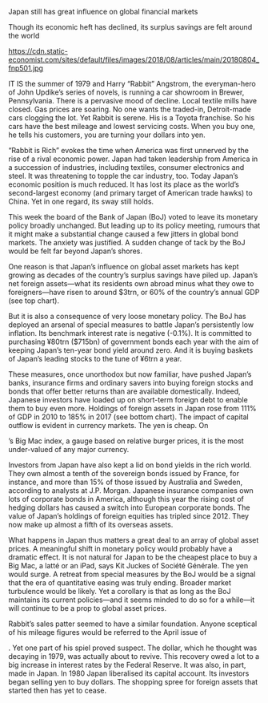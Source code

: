Japan still has great influence on global financial markets

Though its economic heft has declined, its surplus savings are felt around the world

https://cdn.static-economist.com/sites/default/files/images/2018/08/articles/main/20180804_fnp501.jpg

IT IS the summer of 1979 and Harry “Rabbit” Angstrom, the everyman-hero of John Updike’s series of novels, is running a car showroom in Brewer, Pennsylvania. There is a pervasive mood of decline. Local textile mills have closed. Gas prices are soaring. No one wants the traded-in, Detroit-made cars clogging the lot. Yet Rabbit is serene. His is a Toyota franchise. So his cars have the best mileage and lowest servicing costs. When you buy one, he tells his customers, you are turning your dollars into yen.

“Rabbit is Rich” evokes the time when America was first unnerved by the rise of a rival economic power. Japan had taken leadership from America in a succession of industries, including textiles, consumer electronics and steel. It was threatening to topple the car industry, too. Today Japan’s economic position is much reduced. It has lost its place as the world’s second-largest economy (and primary target of American trade hawks) to China. Yet in one regard, its sway still holds.

This week the board of the Bank of Japan (BoJ) voted to leave its monetary policy broadly unchanged. But leading up to its policy meeting, rumours that it might make a substantial change caused a few jitters in global bond markets. The anxiety was justified. A sudden change of tack by the BoJ would be felt far beyond Japan’s shores.

One reason is that Japan’s influence on global asset markets has kept growing as decades of the country’s surplus savings have piled up. Japan’s net foreign assets—what its residents own abroad minus what they owe to foreigners—have risen to around $3trn, or 60% of the country’s annual GDP (see top chart).

But it is also a consequence of very loose monetary policy. The BoJ has deployed an arsenal of special measures to battle Japan’s persistently low inflation. Its benchmark interest rate is negative (-0.1%). It is committed to purchasing ¥80trn ($715bn) of government bonds each year with the aim of keeping Japan’s ten-year bond yield around zero. And it is buying baskets of Japan’s leading stocks to the tune of ¥6trn a year.

These measures, once unorthodox but now familiar, have pushed Japan’s banks, insurance firms and ordinary savers into buying foreign stocks and bonds that offer better returns than are available domestically. Indeed, Japanese investors have loaded up on short-term foreign debt to enable them to buy even more. Holdings of foreign assets in Japan rose from 111% of GDP in 2010 to 185% in 2017 (see bottom chart). The impact of capital outflow is evident in currency markets. The yen is cheap. On 

’s Big Mac index, a gauge based on relative burger prices, it is the most under-valued of any major currency.

Investors from Japan have also kept a lid on bond yields in the rich world. They own almost a tenth of the sovereign bonds issued by France, for instance, and more than 15% of those issued by Australia and Sweden, according to analysts at J.P. Morgan. Japanese insurance companies own lots of corporate bonds in America, although this year the rising cost of hedging dollars has caused a switch into European corporate bonds. The value of Japan’s holdings of foreign equities has tripled since 2012. They now make up almost a fifth of its overseas assets.

What happens in Japan thus matters a great deal to an array of global asset prices. A meaningful shift in monetary policy would probably have a dramatic effect. It is not natural for Japan to be the cheapest place to buy a Big Mac, a latté or an iPad, says Kit Juckes of Société Générale. The yen would surge. A retreat from special measures by the BoJ would be a signal that the era of quantitative easing was truly ending. Broader market turbulence would be likely. Yet a corollary is that as long as the BoJ maintains its current policies—and it seems minded to do so for a while—it will continue to be a prop to global asset prices.

Rabbit’s sales patter seemed to have a similar foundation. Anyone sceptical of his mileage figures would be referred to the April issue of 

. Yet one part of his spiel proved suspect. The dollar, which he thought was decaying in 1979, was actually about to revive. This recovery owed a lot to a big increase in interest rates by the Federal Reserve. It was also, in part, made in Japan. In 1980 Japan liberalised its capital account. Its investors began selling yen to buy dollars. The shopping spree for foreign assets that started then has yet to cease. 